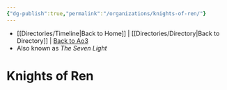 ```yaml
---
{"dg-publish":true,"permalink":"/organizations/knights-of-ren/"}
---
```


- [[Directories/Timeline\|Back to Home]] | [[Directories/Directory\|Back to Directory]] | [Back to Ao3](https://archiveofourown.org/works/19334440/chapters/45992584)
- Also known as *The Seven Light*

# Knights of Ren

